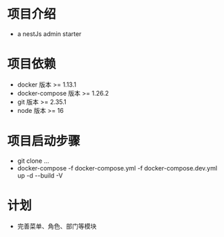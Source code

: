 # 项目介绍
  - a nestJs admin starter
# 项目依赖
  - docker         版本 >= 1.13.1
  - docker-compose 版本 >= 1.26.2
  - git            版本 >= 2.35.1
  - node           版本 >= 16
# 项目启动步骤
  - git clone ...
  - docker-compose -f docker-compose.yml -f docker-compose.dev.yml up -d --build -V
# 计划
  - 完善菜单、角色、部门等模块

